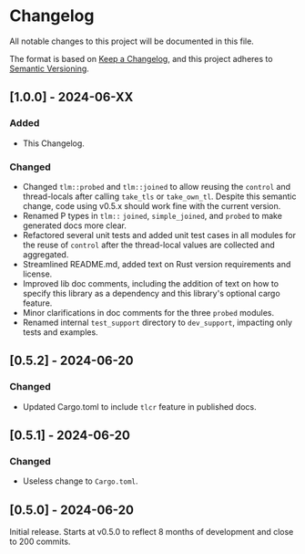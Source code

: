 # Changelog

All notable changes to this project will be documented in this file.

The format is based on [Keep a Changelog](https://keepachangelog.com/en/1.1.0/),
and this project adheres to [Semantic Versioning](https://semver.org/spec/v2.0.0.html).

## [1.0.0] - 2024-06-XX

### Added

- This Changelog.

### Changed

- Changed `tlm::probed` and `tlm::joined` to allow reusing the `control` and thread-locals after calling `take_tls` or `take_own_tl`. Despite this semantic change, code using v0.5.x should work fine with the current version.
- Renamed P types in `tlm::` `joined`, `simple_joined`, and `probed` to make generated docs more clear.
- Refactored several unit tests and added unit test cases in all modules for the reuse of `control` after the thread-local values are collected and aggregated.
- Streamlined README.md, added text on Rust version requirements and license.
- Improved lib doc comments, including the addition of text on how to specify this library as a dependency and this library's optional cargo feature.
- Minor clarifications in doc comments for the three `probed` modules.
- Renamed internal `test_support` directory to `dev_support`, impacting only tests and examples.

## [0.5.2] - 2024-06-20

### Changed

- Updated Cargo.toml to include `tlcr` feature in published docs.

## [0.5.1] - 2024-06-20

### Changed

- Useless change to `Cargo.toml`.

## [0.5.0] - 2024-06-20

Initial release. Starts at v0.5.0 to reflect 8 months of development and close to 200 commits.
